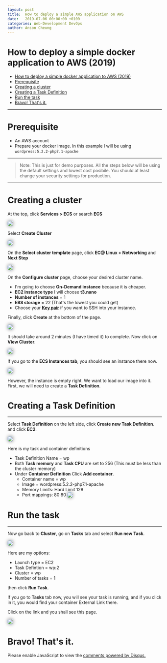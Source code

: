 ```yaml
---
layout: post
title:  How to deploy a simple AWS application on AWS
date:   2019-07-06 00:00:00 +0100
categories: Web-Development DevOps
author: Anson Cheung
---
```


# How to deploy a simple docker application to AWS (2019)

- [How to deploy a simple docker application to AWS (2019)](#how-to-deploy-a-simple-docker-application-to-aws-2019)
- [Prerequisite](#prerequisite)
- [Creating a cluster](#creating-a-cluster)
- [Creating a Task Definition](#creating-a-task-definition)
- [Run the task](#run-the-task)
- [Bravo! That's it.](#bravo-thats-it)

---

# Prerequisite
- An AWS account
- Prepare your docker image. In this example I will be using `wordpress:5.2.2-php7.1-apache`

---

> Note: This is just for demo purposes. All the steps below will be using the default settings and lowest cost posibile. You should at least change your security settings for production.

---

<script async src="https://pagead2.googlesyndication.com/pagead/js/adsbygoogle.js"></script>
<script>
     (adsbygoogle = window.adsbygoogle || []).push({
          google_ad_client: "ca-pub-3447513048440895",
          enable_page_level_ads: true
     });
</script>

# Creating a cluster

At the top, click **Services > ECS** or search **ECS**

![](https://gyazo.com/f34983033099847083fc02dfce3ca522.png)

Select **Create Cluster**

![](https://gyazo.com/1fdfe6eac4bdf26d8d172641178f4e7f.png)

On the **Select cluster template** page, click **EC@ Linux + Networking** and **Next Step**

![](https://gyazo.com/a097cf380df01bc42a54d13184e095f7.png)


On the **Configure cluster** page, choose your desired cluster name. 
- I'm going to choose **On-Demand instance** because it is cheaper. 
- **EC2 instance type** I will choose **t3.nano**
- **Number of instances** = 1
- **EBS storage** = 22 (That's the lowest you could get)
- Choose your [**Key pair**](https://docs.aws.amazon.com/AWSEC2/latest/UserGuide/ec2-key-pairs.html) if you want to SSH into your instance. 

Finally, click **Create** at the bottom of the page.

![](https://gyazo.com/6fd54628a06b7c979ecc70310a4e35f3.gif)

It should take around 2 minutes (I have timed it) to complete. Now click on **View Cluster**.

![](https://gyazo.com/9cc4b367564eb96b5b0a0b7f9a1b47eb.gif)

If you go to the **ECS Instances tab**, you should see an instance there now. 

![](https://gyazo.com/d6d8027de8416efbb40301afbc49c384.gif)

However, the instance is empty right. We want to load our image into it. First, we will need to create a **Task Definition**.

# Creating a Task Definition

---

Select **Task Definition** on the left side, click **Create new Task Definition**. and click **EC2**.

![](https://gyazo.com/bb7d6ba308e354d0a91407d3a1a96d43.gif)

Here is my task and container definitions
- Task Definition Name = wp
- Both **Task memory** and **Task CPU** are set to 256 (This must be less than the cluster memory)
- Under **Container Definition** Click **Add container**.
  - Container name = wp
  - Image = wordpress:5.2.2-php7.1-apache
  - Memory Limits: Hard Limit 128
  - Port mappings: 80:80
![](https://gyazo.com/4da49cddc8738349d0ca40b820d81845.gif)

# Run the task

---

Now go back to **Cluster**, go on **Tasks** tab and select **Run new Task**.

![](https://gyazo.com/c31365f85f2b8cdd35e9b012ebb4a3c3.png)

Here are my options:
- Launch type = EC2
- Task Defintion = wp:2
- Cluster = wp
- Number of tasks = 1

then click **Run Task**. 

If you go to **Tasks** tab now, you will see your task is running, and if you click in it, you would find your container External Link there.

Click on the link and you shall see this page.

![](https://gyazo.com/d69219127dd06c8db7f8fd8e66b7e91c.gif)

# Bravo! That's it.

<style>
img {
  vertical-align: middle;
  box-shadow: 0px 0px 11px #949393;
  border-radius:5px;
  border: 1px solid #a9c9e7;
}
</style>


<div id="disqus_thread"></div>

<script>

/**
*  RECOMMENDED CONFIGURATION VARIABLES: EDIT AND UNCOMMENT THE SECTION BELOW TO INSERT DYNAMIC VALUES FROM YOUR PLATFORM OR CMS.
*  LEARN WHY DEFINING THESE VARIABLES IS IMPORTANT: https://disqus.com/admin/universalcode/#configuration-variables*/
/*
var disqus_config = function () {
this.page.url = window.location.href;  // Replace PAGE_URL with your page's canonical URL variable
this.page.identifier = 'how-to-deploy-a-simple-docker-application-on-aws'; // Replace PAGE_IDENTIFIER with your page's unique identifier variable
};
*/
(function() { // DON'T EDIT BELOW THIS LINE
var d = document, s = d.createElement('script');
s.src = 'https://ansonc.disqus.com/embed.js';
s.setAttribute('data-timestamp', +new Date());
(d.head || d.body).appendChild(s);
})();
</script>
<noscript>Please enable JavaScript to view the <a href="https://disqus.com/?ref_noscript">comments powered by Disqus.</a></noscript>

[datasize]:https://image.prntscr.com/image/qwJx0S5qQKaWebNNr2bxIw.png
